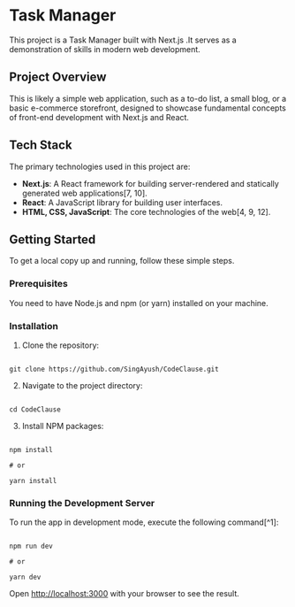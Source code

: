 # Task Manager

This project is a Task Manager built with Next.js .It serves as a demonstration of skills in modern web development.

## Project Overview

This is likely a simple web application, such as a to-do list, a small blog, or a basic e-commerce storefront, designed to showcase fundamental concepts of front-end development with Next.js and React.

## Tech Stack

The primary technologies used in this project are:
- **Next.js**: A React framework for building server-rendered and statically generated web applications[7, 10].
- **React**: A JavaScript library for building user interfaces.
- **HTML, CSS, JavaScript**: The core technologies of the web[4, 9, 12].

## Getting Started

To get a local copy up and running, follow these simple steps.

### Prerequisites

You need to have Node.js and npm (or yarn) installed on your machine.

### Installation

1. Clone the repository:
```

git clone https://github.com/SingAyush/CodeClause.git

```
2. Navigate to the project directory:
```

cd CodeClause

```
3. Install NPM packages:
```

npm install

# or

yarn install

```

### Running the Development Server

To run the app in development mode, execute the following command[^1]:
```

npm run dev

# or

yarn dev

```
Open [http://localhost:3000](http://localhost:3000) with your browser to see the result.

